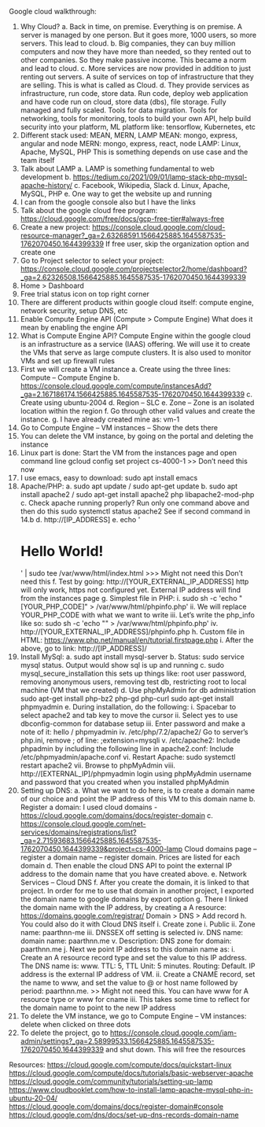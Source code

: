 Google cloud walkthrough:

1.	Why Cloud?
    a.	Back in time, on premise. Everything is on premise. A server is managed by one person. But it goes more, 1000 users, so more servers. This lead to cloud.
    b.	Big companies, they can buy million computers and now they have more than needed, so they rented out to other companies. So they make passive income. This became a norm and lead to cloud.
    c.	More services are now provided in addition to just renting out servers. A suite of services on top of infrastructure that they are selling. This is what is called as Cloud.
    d.	They provide services as infrastructure, run code, store data.
Run code, deploy web application and have code run on cloud, store data (dbs), file storage. Fully managed and fully scaled. Tools for data migration. Tools for networking, tools for monitoring, tools to build your own API, help build security into your platform, ML platform like: tensorflow, Kubernetes, etc
2.	Different stack used: MEAN, MERN, LAMP
    MEAN: mongo, express, angular and node
    MERN: mongo, express, react, node
    LAMP: Linux, Apache, MySQL, PHP
    This is something depends on use case and the team itself
3.	Talk about LAMP
    a.	LAMP is something fundamental to web development
    b.	https://tedium.co/2021/09/01/lamp-stack-php-mysql-apache-history/ 
    c.	Facebook, Wikipedia, Slack
    d.	Linux, Apache, MySQL, PHP
    e.	One way to get the website up and running
4.	I can from the google console also but I have the links
5.	Talk about the google cloud free program: https://cloud.google.com/free/docs/gcp-free-tier#always-free
6.	Create a new project: 
    https://console.cloud.google.com/cloud-resource-manager?_ga=2.63268591.1566425885.1645587535-1762070450.1644399339 
    If free user, skip the organization option and create one
7.	Go to Project selector to select your project: https://console.cloud.google.com/projectselector2/home/dashboard?_ga=2.62326508.1566425885.1645587535-1762070450.1644399339 
8.	Home > Dashboard
9.	Free trial status icon on top right corner
10.	There are different products within google cloud itself: compute engine, network security, setup DNS, etc
11.	Enable Compute Engine API (Compute > Compute Engine)
    What does it mean by enabling the engine API
12.	What is Compute Engine API?
    Compute Engine within the google cloud is an infrastructure as a service (IAAS) offering. We will use it to create the VMs that serve as large compute clusters. It is also used to monitor VMs and set up firewall rules
13.	First we will create a VM instance
    a.	Create using the three lines: Compute – Compute Engine
    b.	https://console.cloud.google.com/compute/instancesAdd?_ga=2.167186174.1566425885.1645587535-1762070450.1644399339 
    c.	Create using ubuntu-2004
    d.	Region – SLC
    e.	Zone – Zone is an isolated location within the region
    f.	Go through other valid values and create the instance.
    g.	I have already created mine as: vm-1
14.	Go to Compute Engine – VM instances – Show the dets there
15.	You can delete the VM instance, by going on the portal and deleting the instance
16.	Linux part is done: Start the VM from the instances page and open command line
    gcloud config set project cs-4000-1 >> Don’t need this now
17.	I use emacs, easy to download: sudo apt install emacs
18.	Apache/PHP: 
    a.	sudo apt update / sudo apt-get update 
    b.	sudo apt install apache2 / sudo apt-get install apache2 php libapache2-mod-php
    c.	Check apache running properly? Run only one command above and then do this sudo systemctl status apache2 <Yes>
        See if second command in 14.b <Yes>
    d.	http://[IP_ADDRESS]
    e.	echo '<!doctype html><html><body><h1>Hello World!</h1></body></html>' | sudo tee /var/www/html/index.html >>> Might not need this Don’t need this
    f.	Test by going: http://[YOUR_EXTERNAL_IP_ADDRESS]
        http will only work, https not configured yet. External IP address will find from the instances page
    g.	Simplest file in PHP:
        i.	sudo sh -c 'echo "[YOUR_PHP_CODE]" > /var/www/html/phpinfo.php'
        ii.	We will replace YOUR_PHP_CODE with what we want to write
        iii.	Let’s write the php_info like so:
            sudo sh -c 'echo "<?php phpinfo(); ?>" > /var/www/html/phpinfo.php'
        iv.	http://[YOUR_EXTERNAL_IP_ADDRESS]/phpinfo.php
    h.	Custom file in HTML: https://www.php.net/manual/en/tutorial.firstpage.php
    i.	After the above, go to link: http://[IP_ADDRESS]/
19.	Install MySql:
    a.	sudo apt install mysql-server
    b.	Status: sudo service mysql status. Output would show sql is up and running
    c.	sudo mysql_secure_installation
        this sets up things like: root user password, removing anonymous users, removing test db, restricting root to local machine (VM that we created)
    d.	Use phpMyAdmin for db administration
        sudo apt-get install php-bz2 php-gd php-curl
        sudo apt-get install phpmyadmin
    e.	During installation, do the following:
        i.	Spacebar to select apache2 and tab key to move the cursor
        ii.	Select yes to use dbconfig-common for database setup
        iii.	Enter password and make a note of it: hello / phpmyadmin
        iv.	/etc/php/7.2/apache2/
            Go to server’s php.ini, remove ; of line: 
            ;extension=mysqli
        v.	/etc/apache2: Include phpadmin by including the following line in apache2.conf:
            Include /etc/phpmyadmin/apache.conf
        vi.	Restart Apache:
            sudo systemctl restart apache2
        vii.	Browse to phpMyAdmin
        viii.	http://[EXTERNAL_IP]/phpmyadmin
            login using phpMyAdmin username and password that you created when you installed phpMyAdmin
20.	Setting up DNS:
    a.	What we want to do here, is to create a domain name of our choice and point the IP address of this VM to this domain name
    b.	Register a domain: I used cloud domains - https://cloud.google.com/domains/docs/register-domain 
    c.	https://console.cloud.google.com/net-services/domains/registrations/list?_ga=2.71593683.1566425885.1645587535-1762070450.1644399339&project=cs-4000-lamp
        Cloud domains page – register a domain name – register domain. Prices are listed for each domain
    d.	Then enable the cloud DNS API to point the external IP address to the domain name that you have created above.
    e.	Network Services – Cloud DNS
    f.	After you create the domain, it is linked to that project. In order for me to use that domain in another project, I exported the domain name to google domains by export option
    g.	There I linked the domain name with the IP address, by creating a A resource:
        https://domains.google.com/registrar/ 
        Domain > DNS > Add record
    h.	You could also do it with Cloud DNS itself
    i.	Create zone
        i.	Public
        ii.	Zone name: paarthnn-me
        iii.	DNSSEX off setting is selected
        iv.	DNS name: domain name: paarthnn.me
        v.	Description: DNS zone for domain: paarthnn.me
    j.	Next we point IP address to this domain name as: 
        i.	Create an A resource record type and set the value to this IP address. The DNS name is: www. TTL: 5, TTL Unit: 5 minutes. Routing: Default. IP address is the external IP address of VM.
        ii.	Create a CNAME record, set the name to www, and set the value to @ or host name followed by period: paarthnn.me. >> Might not need this.
            You can have www for A resource type or www for cname
        iii.	This takes some time to reflect for the domain name to point to the new IP address
21.	To delete the VM instance, we go to Compute Engine – VM instances: delete when clicked on three dots
22.	To delete the project, go to
    https://console.cloud.google.com/iam-admin/settings?_ga=2.58999533.1566425885.1645587535-1762070450.1644399339 and shut down. This will free the resources

Resources:
https://cloud.google.com/compute/docs/quickstart-linux 
https://cloud.google.com/compute/docs/tutorials/basic-webserver-apache
https://cloud.google.com/community/tutorials/setting-up-lamp
https://www.cloudbooklet.com/how-to-install-lamp-apache-mysql-php-in-ubuntu-20-04/ 	
https://cloud.google.com/domains/docs/register-domain#console 
https://cloud.google.com/dns/docs/set-up-dns-records-domain-name 


